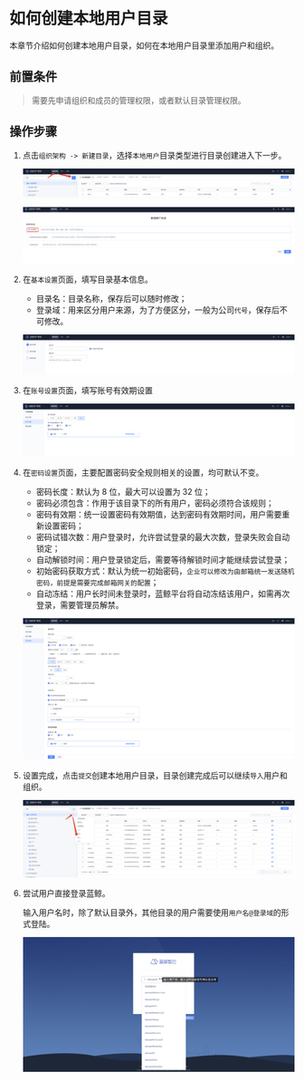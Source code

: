 # 如何创建本地用户目录

本章节介绍如何创建本地用户目录，如何在本地用户目录里添加用户和组织。

## 前置条件

> 需要先申请组织和成员的管理权限，或者默认目录管理权限。

## 操作步骤

1. 点击`组织架构 -> 新建目录`，选择`本地用户`目录类型进行目录创建进入下一步。

   ![image-20230714160932473](AddLocalDirectory/image-20230714160932473.png)

   ![image-20230714160811519](AddLocalDirectory/image-20230714160811519.png)

2. 在`基本设置`页面，填写目录基本信息。

   - 目录名：目录名称，保存后可以随时修改；
   - 登录域：用来区分用户来源，为了方便区分，一般为公司`代号`，保存后不可修改。

   ![image-20230714161520593](AddLocalDirectory/image-20230714161520593.png)

3. 在`账号设置`页面，填写账号有效期设置

   ![image-20230714161859043](AddLocalDirectory/image-20230714161859043.png)

4. 在`密码设置`页面，主要配置密码安全规则相关的设置，均可默认不变。

   - 密码长度：默认为 8 位，最大可以设置为 32 位；
   - 密码必须包含：作用于该目录下的所有用户，密码必须符合该规则；
   - 密码有效期：统一设置密码有效期值，达到密码有效期时间，用户需要重新设置密码；
   - 密码试错次数：用户登录时，允许尝试登录的最大次数，登录失败会自动锁定；
   - 自动解锁时间：用户登录锁定后，需要等待解锁时间才能继续尝试登录；
   - 初始密码获取方式：默认为统一初始密码，`企业可以修改为由邮箱统一发送随机密码，前提是需要完成邮箱网关的配置`；
   - 自动冻结：用户长时间未登录时，蓝鲸平台将自动冻结该用户，如需再次登录，需要管理员解禁。

   ![image-20230714161937776](AddLocalDirectory/image-20230714161937776.png)

5. 设置完成，点击`提交`创建本地用户目录，目录创建完成后可以继续`导入`用户和组织。

   ![image-20230714162023227](AddLocalDirectory/image-20230714162023227.png)

6. 尝试用户直接登录蓝鲸。

   输入用户名时，除了默认目录外，其他目录的用户需要使用`用户名@登录域`的形式登陆。

   ![image-20201110182149089](AddLocalDirectory/image-20201110182149089.png)

